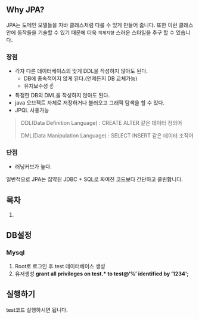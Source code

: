 

## Why JPA?

JPA는 도메인 모델들을 자바 클래스처럼 다룰 수 있게 만들어 줍니다. 
또한 이런 클래스 안에 동작들을 기술할 수 있기 때문에 더욱 `객체지향` 스러운 스타일을 추구 할 수 있습니다.

### 장점

- 각자 다른 데이터베이스의 맞게 DDL을 작성하지 않아도 된다.
  - DB에 종속적이지 않게 된다.(언제든지 DB 교체가능)
  - 유지보수성 ☝️
- 특정한 DB의 DML을 작성하지 않아도 된다.
- java 오브젝트 자체로 저장하거나 불러오고 그래픽 탐색을 할 수 있다.
- JPQL 사용가능

> DDL(Data Definition Language) : CREATE ALTER 같은 데이터 정의어
>
> DML(Data Manipulation Language) : SELECT INSERT 같은 데이터 조작어

### 단점

- 러닝커브가 높다.

일반적으로 JPA는  집약된 JDBC + SQL로 짜여진 코드보다 간단하고 클린합니다. 



## 목차

1. 

## DB설정

### Mysql

1. Root로 로그인 후 test 데이터베이스 생성 
2. 유저생성 **grant all privileges on test.\* to test@‘%’ identified by ‘1234‘;**



## 실행하기

test코드 실행하시면 됩니다.


